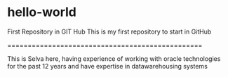 # hello-world
First Repository in GIT Hub
This is my first repository to start in GitHub

================================================

This is Selva here, having experience of working with oracle technologies for the past 12 years and have expertise in datawarehousing systems
